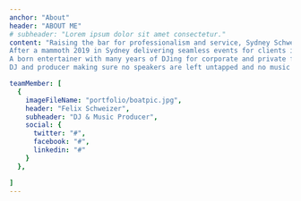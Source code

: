 ```yaml
---
anchor: "About"
header: "ABOUT ME"
# subheader: "Lorem ipsum dolor sit amet consectetur."
content: "Raising the bar for professionalism and service, Sydney Schweezzy knows how to bring up the energy of any crowd and unite a room with his infectious mix of music tailored to any event.
After a mammoth 2019 in Sydney delivering seamless events for clients including Mercedes Benz and Westfield –  and performing at of the harbour city’s best venues – Schweezzy is pumped for 2020 and is now available for your next summer event. 
A born entertainer with many years of DJing for corporate and private functions in the United States, Germany,  and Sydney, he can spin RnB, commercial tunes, dance, top 40 remixes, classic retro anthems and whatever else is required.
DJ and producer making sure no speakers are left untapped and no music is left unheard. Available for your next function in Sydney, Australia."

teamMember: [
  {
    imageFileName: "portfolio/boatpic.jpg",
    header: "Felix Schweizer",
    subheader: "DJ & Music Producer",
    social: {
      twitter: "#",
      facebook: "#",
      linkedin: "#"
    }
  },

]
---
```

